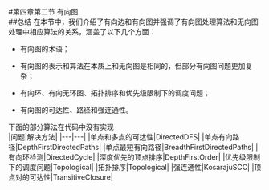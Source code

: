 #第四章第二节 有向图  
##总结
在本节中，我们介绍了有向边和有向图并强调了有向图处理算法和无向图处理中相应算法的关系，涵盖了以下几个方面：  
- 有向图的术语；

- 有向图的表示和算法在本质上和无向图是相同的，但部分有向图问题更加复杂；

- 有向环、有向无环图、拓扑排序和优先级限制下的调度问题；

- 有向图的可达性、路径和强连通性。    

  

下面的部分算法在代码中没有实现    
|问题|解决方法|
|---|---|
|单点和多点的可达性|DirectedDFS|
|单点有向路径|DepthFirstDirectedPaths|
|单点最短有向路径|BreadthFirstDirectedPaths|
|有向环检测|DirectedCycle|
|深度优先的顶点排序|DepthFirstOrder|
|优先级限制下的调度问题|Topological|
|拓扑排序|Topological|
|强连通性|KosarajuSCC|
|顶点对的可达性|TransitiveClosure|

